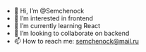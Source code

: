 - 👋 Hi, I’m @Semchenock
- 👀 I’m interested in frontend
- 🌱 I’m currently learning React
- 💞️ I’m looking to collaborate on backend
- 📫 How to reach me: semchenock@mail.ru

<!---
Semchenock/Semchenock is a ✨ special ✨ repository because its `README.md` (this file) appears on your GitHub profile.
You can click the Preview link to take a look at your changes.
--->
